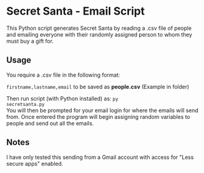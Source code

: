 
# Secret Santa - Email Script

This Python script generates Secret Santa by reading a .csv file of people and emailing everyone with their randomly assigned person to whom they must buy a gift for.

## Usage
You require a .csv file in the following format:

`firstname,lastname,email` to be saved as **people.csv** (Example in folder)

Then run script (with Python installed) as: <code>py secretsanta.py</code><br>
You will then be prompted for your email login for where the emails will send from. Once entered the program will begin assigning random variables to people and send out all the emails.

## Notes
I have only tested this sending from a Gmail account with access for "Less secure apps" enabled.
